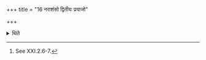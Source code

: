 +++
title = "16 नराशंसो द्वितीयः प्रयाजो"

+++

<details><summary>थिते</summary>

16. For the sacrificer belonging to the Vasiṣṭha and Śunaka family the second fore-offering should refer to Narāśaṁsa; for the other families... to Tanūnapāt[^1].  

[^1]: See XXI.2.6-7. 
</details>

